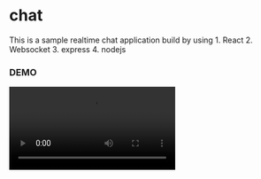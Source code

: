 # chat
This is a sample realtime chat application build by using 
    1. React
    2. Websocket
    3. express
    4. nodejs


### DEMO
<video controls="controls">
  <source type="video/mov" src="demo.mov"></source>
  <p>Your browser does not support the video element.</p>
</video>
